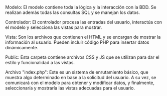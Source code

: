 Modelo: El modelo contiene toda la lógica y la interacción con la BDD. Se realizan además todas
las consultas SQL y se manejan los datos. 

Controlador: El controlador procesa las entradas del usuario, interactúa con el modelo y selecciona las
vistas para mostrar.

Vista: Son los archivos que contienen el HTML y se encargan de mostrar la información al usuario. Pueden incluir código PHP para insertar datos dinámicamente.

Public: Esta carpeta contiene archivos CSS y JS que se utilizan para dar el estilo y funcionalidad a las vistas.

Archivo "index.php": Este es un sistema de enrutamiento básico, que muestra algo determinado en base a la solicitud del usuario.
A su vez, se comunicará con el modelo para obtener y modificar datos, y finalmente, seleccionaría y mostraría las
vistas adecuadas para el usuario.
